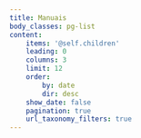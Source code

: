 ```yaml
---
title: Manuais
body_classes: pg-list
content:
    items: '@self.children'
    leading: 0
    columns: 3
    limit: 12
    order:
        by: date
        dir: desc
    show_date: false
    pagination: true
    url_taxonomy_filters: true
---
```


